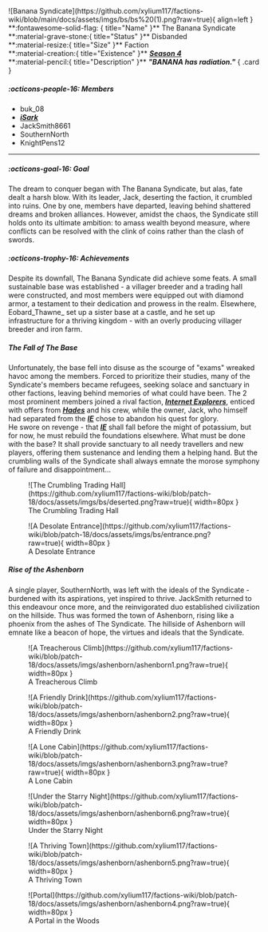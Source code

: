<div class="grid" markdown>
![Banana Syndicate](https://github.com/xylium117/factions-wiki/blob/main/docs/assets/imgs/bs/bs%20(1).png?raw=true){ align=left }
**:fontawesome-solid-flag: { title="Name" }** The Banana Syndicate<br>
**:material-grave-stone:{ title="Status" }** Disbanded<br>
**:material-resize:{ title="Size" }** Faction<br>
**:material-creation:{ title="Existence" }** <b><i><a href="../../seasons/s4">Season 4</a></i></b>  <br>
**:material-pencil:{ title="Description" }** <b><i>"BANANA has radiation."</i></b>  
{ .card }
</div>

##### :octicons-people-16: Members
- buk_08<br>
- [***iSark***](../../players/isark)<br>
- JackSmith8661<br>
- SouthernNorth<br>
- KnightPens12 <br>
---

##### :octicons-goal-16: Goal
The dream to conquer began with The Banana Syndicate, but alas, fate dealt a harsh blow. With its leader, Jack, deserting the faction, it crumbled into ruins. One by one, members have departed, leaving behind shattered dreams and broken alliances. However, amidst the chaos, the Syndicate still holds onto its ultimate ambition: to amass wealth beyond measure, where conflicts can be resolved with the clink of coins rather than the clash of swords. <br>

##### :octicons-trophy-16: Achievements
Despite its downfall, The Banana Syndicate did achieve some feats. A small sustainable base was established - a villager breeder and a trading hall were constructed, and most members were equipped out with diamond armor, a testament to their dedication and prowess in the realm. Elsewhere, Eobard_Thawne_ set up a sister base at a castle, and he set up infrastructure for a thriving kingdom - with an overly producing villager breeder and iron farm. <br>

##### The Fall of The Base
Unfortunately, the base fell into disuse as the scourge of "exams" wreaked havoc among the members. Forced to prioritize their studies, many of the Syndicate's members became refugees, seeking solace and sanctuary in other factions, leaving behind memories of what could have been. The 2 most prominent members joined a rival faction, [***Internet Explorers***](ie.md), enticed with offers from [***Hades***](../players/hades.md) and his crew, while the owner, Jack, who himself had separated from the [***IE***](ie.md) chose to abandon his quest for glory.<br>
He swore on revenge - that [***IE***](ie.md) shall fall before the might of potassium, but for now, he must rebuild the foundations elsewhere. What must be done with the base? It shall provide sanctuary to all needy travellers and new players, offering them sustenance and lending them a helping hand. But the crumbling walls of the Syndicate shall always emnate the morose symphony of failure and disappointment...<br>

<div class="grid cards" markdown>
<figure markdown="span">
  ![The Crumbling Trading Hall](https://github.com/xylium117/factions-wiki/blob/patch-18/docs/assets/imgs/bs/deserted.png?raw=true){ width=80px }
  <figcaption>The Crumbling Trading Hall</figcaption>
</figure>

<figure markdown="span">
  ![A Desolate Entrance](https://github.com/xylium117/factions-wiki/blob/patch-18/docs/assets/imgs/bs/entrance.png?raw=true){ width=80px }
  <figcaption>A Desolate Entrance</figcaption>
</figure>
</div>

##### Rise of the Ashenborn
A single player, SouthernNorth, was left with the ideals of the Syndicate - burdened with its aspirations, yet inspired to thrive. JackSmith returned to this endeavour once more, and the reinvigorated duo established civilization on the hillside. Thus was formed the town of Ashenborn, rising like a phoenix from the ashes of The Syndicate. The hillside of Ashenborn will emnate like a beacon of hope, the  virtues and ideals that the Syndicate. <br>
<div class="grid cards" markdown>
<figure markdown="span">
  ![A Treacherous Climb](https://github.com/xylium117/factions-wiki/blob/patch-18/docs/assets/imgs/ashenborn/ashenborn1.png?raw=true){ width=80px }
  <figcaption>A Treacherous Climb</figcaption>
</figure>

<figure markdown="span">
  ![A Friendly Drink](https://github.com/xylium117/factions-wiki/blob/patch-18/docs/assets/imgs/ashenborn/ashenborn2.png?raw=true){ width=80px }
  <figcaption>A Friendly Drink</figcaption>
</figure>

<figure markdown="span">
  ![A Lone Cabin](https://github.com/xylium117/factions-wiki/blob/patch-18/docs/assets/imgs/ashenborn/ashenborn3.png?raw=true?raw=true){ width=80px }
  <figcaption>A Lone Cabin</figcaption>
</figure>

<figure markdown="span">
  ![Under the Starry Night](https://github.com/xylium117/factions-wiki/blob/patch-18/docs/assets/imgs/ashenborn/ashenborn6.png?raw=true){ width=80px }
  <figcaption>Under the Starry Night</figcaption>
</figure>

<figure markdown="span">
  ![A Thriving Town](https://github.com/xylium117/factions-wiki/blob/patch-18/docs/assets/imgs/ashenborn/ashenborn5.png?raw=true){ width=80px }
  <figcaption>A Thriving Town</figcaption>
</figure>

<figure markdown="span">
  ![Portal](https://github.com/xylium117/factions-wiki/blob/patch-18/docs/assets/imgs/ashenborn/ashenborn4.png?raw=true){ width=80px }
  <figcaption>A Portal in the Woods</figcaption>
</figure>
</div>
